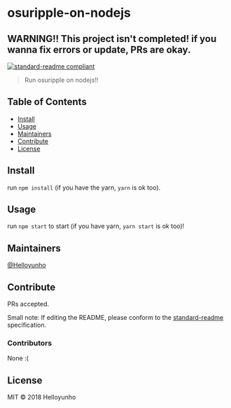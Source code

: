 # osuripple-on-nodejs

## WARNING!! This project isn't completed! if you wanna fix errors or update, PRs are okay.

[![standard-readme compliant](https://img.shields.io/badge/standard--readme-OK-green.svg?style=flat-square)](https://github.com/RichardLitt/standard-readme)

> Run osuripple on nodejs!!

## Table of Contents

- [Install](#install)
- [Usage](#usage)
- [Maintainers](#maintainers)
- [Contribute](#contribute)
- [License](#license)

## Install

run `npm install` (if you have the yarn, `yarn` is ok too).

## Usage

run `npm start` to start (if you have yarn, `yarn start` is ok too)!

## Maintainers

[@Helloyunho](https://github.com/Helloyunho)

## Contribute

PRs accepted.

Small note: If editing the README, please conform to the [standard-readme](https://github.com/RichardLitt/standard-readme) specification.

### Contributors

None :(

## License

MIT © 2018 Helloyunho
